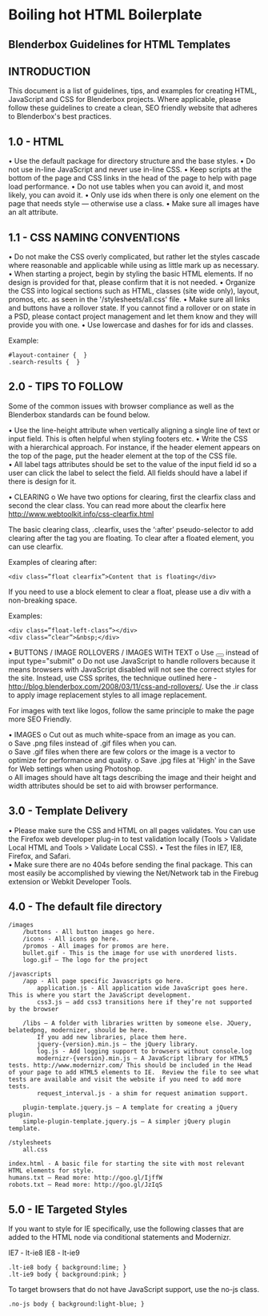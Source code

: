 # Boiling hot HTML Boilerplate
## Blenderbox Guidelines for HTML Templates

## INTRODUCTION

This document is a list of guidelines, tips, and examples for creating HTML, JavaScript and CSS for Blenderbox projects.  Where applicable, please follow these guidelines to create a clean, SEO friendly website that adheres to Blenderbox's best practices.

## 1.0    - HTML

•    Use the default package for directory structure and the base styles.
•    Do not use in-line JavaScript and never use in-line CSS.
•    Keep scripts at the bottom of the page and CSS links in the head of the page to help with page load performance.
•    Do not use tables when you can avoid it, and most likely, you can avoid it.
•    Only use ids when there is only one element on the page that needs style — otherwise use a class.
•    Make sure all images have an alt attribute.

## 1.1    - CSS NAMING CONVENTIONS

•    Do not make the CSS overly complicated, but rather let the styles cascade where reasonable and applicable while using as little mark up as necessary.
•    When starting a project, begin by styling the basic HTML elements.  If no design is provided for that, please confirm that it is not needed.
•    Organize the CSS into logical sections such as HTML, classes (site wide only), layout, promos, etc. as seen in the '/stylesheets/all.css' file. 
•    Make sure all links and buttons have a rollover state.  If you cannot find a rollover or on state in a PSD, please contact project management and let them know and they will provide you with one.
•    Use lowercase and dashes for  for ids and classes.

Example:

    #layout-container {  }
    .search-results {  }

## 2.0 - TIPS TO FOLLOW

Some of the common issues with browser compliance as well as the Blenderbox standards can be found below.

•    Use the line-height attribute when vertically aligning a single line of text or input field.  This is often helpful when styling footers etc.
•    Write the CSS with a hierarchical approach.  For instance, if the header element appears on the top of the page, put the header element at the top of the CSS file.  
•    All label tags attributes should be set to the value of the input field id so a user can click the label to select the field.  All fields should have a label if there is design for it.

•    CLEARING 
o    We have two options for clearing, first the clearfix class and second the clear class.  You can read more about the clearfix here http://www.webtoolkit.info/css-clearfix.html

The basic clearing class, .clearfix, uses the ‘:after’ pseudo-selector to add clearing after the tag you are floating.  To clear after a floated element, you can use clearfix.  

Examples of clearing after:

    <div class=”float clearfix”>Content that is floating</div>


If you need to use a block element to clear a float, please use a div with a non-breaking space.

Examples:

    <div class=”float-left-class”></div>
    <div class=”clear”>&nbsp;</div>


•    BUTTONS / IMAGE ROLLOVERS / IMAGES WITH TEXT
o    Use <button type="submit"></button> instead of input type="submit"
o    Do not use JavaScript to handle rollovers because it means browsers with JavaScript disabled will not see the correct styles for the site.  Instead, use CSS sprites, the technique outlined here - http://blog.blenderbox.com/2008/03/11/css-and-rollovers/.  Use the .ir class to apply image replacement styles to all image replacement.

For images with text like logos, follow the same principle to make the page more SEO Friendly.

•    IMAGES
o    Cut out as much white-space from an image as you can.  
o    Save .png files instead of .gif files when you can.  
o    Save .gif files when there are few colors or the image is a vector to optimize for performance and quality.
o    Save .jpg files at 'High' in the Save for Web settings when using Photoshop.  
o    All images should have alt tags describing the image and their height and width attributes should be set to aid with browser performance.


## 3.0 - Template Delivery

•    Please make sure the CSS and HTML on all pages validates.  You can use the Firefox web developer plug-in to test validation locally (Tools > Validate Local HTML and Tools > Validate Local CSS).
•    Test the files in IE7, IE8, Firefox, and Safari.  
•    Make sure there are no 404s before sending the final package.  This can most easily be accomplished by viewing the Net/Network tab in the Firebug extension or Webkit Developer Tools.


## 4.0 - The default file directory

    /images
        /buttons - All button images go here.
        /icons - All icons go here.
        /promos - All images for promos are here.
        bullet.gif - This is the image for use with unordered lists.
        logo.gif – The logo for the project

    /javascripts
        /app - All page specific Javascripts go here. 
            application.js - All application wide JavaScript goes here.  This is where you start the JavaScript development.
            css3.js – add css3 transitions here if they’re not supported by the browser

        /libs – A folder with libraries written by someone else. JQuery, belatedpng, modernizer, should be here.  
            If you add new libraries, place them here.
            jquery-{version}.min.js – the jQuery library.
            log.js - Add logging support to browsers without console.log
            modernizr-{version}.min.js – A JavaScript library for HTML5 tests. http://www.modernizr.com/ This should be included in the Head of your page to add HTML5 elements to IE.  Review the file to see what tests are available and visit the website if you need to add more tests.
            request_interval.js - a shim for request animation support.

        plugin-template.jquery.js – A template for creating a jQuery plugin.
        simple-plugin-template.jquery.js – A simpler jQuery plugin template.

    /stylesheets
        all.css

    index.html - A basic file for starting the site with most relevant HTML elements for style.
    humans.txt – Read more: http://goo.gl/IjffW 
    robots.txt – Read more: http://goo.gl/JzIqS 

## 5.0 - IE Targeted Styles

If you want to style for IE specifically, use the following classes that are added to the HTML node via conditional statements and Modernizr.

IE7 - lt-ie8
IE8 - lt-ie9

    .lt-ie8 body { background:lime; }
    .lt-ie9 body { background:pink; }


To target browsers that do not have JavaScript support, use the no-js class. 

    .no-js body { background:light-blue; }
